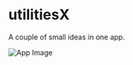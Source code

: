 # utilitiesX
A couple of small ideas in one app.

![App Image]([https://github.com/juazsh/utilitiesX/dummy_home.png](https://github.com/juazsh/utilitiesX/blob/main/dummy_home.png))
